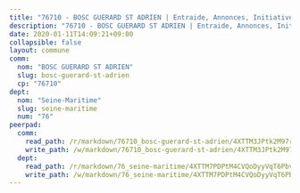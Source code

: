 ```yaml
---
title: "76710 - BOSC GUERARD ST ADRIEN | Entraide, Annonces, Initiatives"
description: "76710 - BOSC GUERARD ST ADRIEN | Entraide, Annonces, Initiatives"
date: 2020-01-11T14:09:21+09:00
collapsible: false
layout: commune
comm:
  nom: "BOSC GUERARD ST ADRIEN"
  slug: bosc-guerard-st-adrien
  cp: "76710"
dept:
  nom: "Seine-Maritime"
  slug: seine-maritime
  num: "76"
peerpad:
  comm:
    read_path: /r/markdown/76710_bosc-guerard-st-adrien/4XTTM3JPtk2M97r2XtVMLN7azhMQ7HZFKnDFqGY1JdPF22hF6
    write_path: /w/markdown/76710_bosc-guerard-st-adrien/4XTTM3JPtk2M97r2XtVMLN7azhMQ7HZFKnDFqGY1JdPF22hF6-K3TgUf2DdmcjYdmk7LEQxRwMKiHo7LsbbJGdX7zfVuqHkh1s1VMAE4HmrsmwSTZqakGEaNn11r2t4SHDzHZVeL22STTk5FHGGmEhw7EoiUP4mB4W2bnMsFktwYAGYKKMhppCLEji
  dept:
    read_path: /r/markdown/76_seine-maritime/4XTTM7PDPtM4CVQoDyyVqT6Pbvj1SVtndpXJdTDsc7xwdMTdt
    write_path: /w/markdown/76_seine-maritime/4XTTM7PDPtM4CVQoDyyVqT6Pbvj1SVtndpXJdTDsc7xwdMTdt-K3TgUmo7Qwp8ZQz8qKFjC8WCY27ypEpX2c8BXeSV9rrPY1zRZn2SrYwkBXF8VnHkcepiXsccFfKHYuT2JNgSMXxLRaUGRu6o5B3BB15nZxEho97cTz3yC4eRTX4hZM1hcyAZrn8r
---
```



